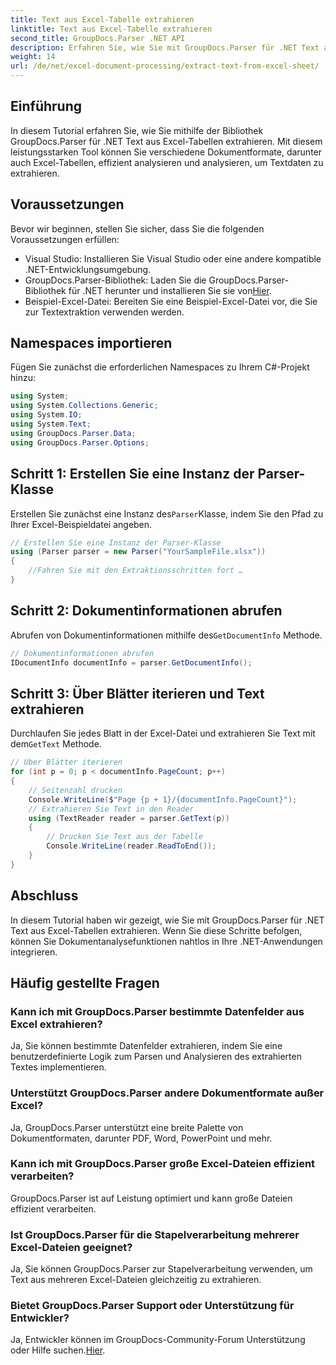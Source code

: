 ```yaml
---
title: Text aus Excel-Tabelle extrahieren
linktitle: Text aus Excel-Tabelle extrahieren
second_title: GroupDocs.Parser .NET API
description: Erfahren Sie, wie Sie mit GroupDocs.Parser für .NET Text aus Excel-Tabellen extrahieren. Einfache Schritte zur effektiven Textextraktion.
weight: 14
url: /de/net/excel-document-processing/extract-text-from-excel-sheet/
---
```

## Einführung
In diesem Tutorial erfahren Sie, wie Sie mithilfe der Bibliothek GroupDocs.Parser für .NET Text aus Excel-Tabellen extrahieren. Mit diesem leistungsstarken Tool können Sie verschiedene Dokumentformate, darunter auch Excel-Tabellen, effizient analysieren und analysieren, um Textdaten zu extrahieren.
## Voraussetzungen
Bevor wir beginnen, stellen Sie sicher, dass Sie die folgenden Voraussetzungen erfüllen:
- Visual Studio: Installieren Sie Visual Studio oder eine andere kompatible .NET-Entwicklungsumgebung.
-  GroupDocs.Parser-Bibliothek: Laden Sie die GroupDocs.Parser-Bibliothek für .NET herunter und installieren Sie sie von[Hier](https://releases.groupdocs.com/parser/net/).
- Beispiel-Excel-Datei: Bereiten Sie eine Beispiel-Excel-Datei vor, die Sie zur Textextraktion verwenden werden.

## Namespaces importieren
Fügen Sie zunächst die erforderlichen Namespaces zu Ihrem C#-Projekt hinzu:
```csharp
using System;
using System.Collections.Generic;
using System.IO;
using System.Text;
using GroupDocs.Parser.Data;
using GroupDocs.Parser.Options;
```
## Schritt 1: Erstellen Sie eine Instanz der Parser-Klasse
 Erstellen Sie zunächst eine Instanz des`Parser`Klasse, indem Sie den Pfad zu Ihrer Excel-Beispieldatei angeben.
```csharp
// Erstellen Sie eine Instanz der Parser-Klasse
using (Parser parser = new Parser("YourSampleFile.xlsx"))
{
    //Fahren Sie mit den Extraktionsschritten fort …
}
```
## Schritt 2: Dokumentinformationen abrufen
 Abrufen von Dokumentinformationen mithilfe des`GetDocumentInfo` Methode.
```csharp
// Dokumentinformationen abrufen
IDocumentInfo documentInfo = parser.GetDocumentInfo();
```
## Schritt 3: Über Blätter iterieren und Text extrahieren
 Durchlaufen Sie jedes Blatt in der Excel-Datei und extrahieren Sie Text mit dem`GetText` Methode.
```csharp
// Über Blätter iterieren
for (int p = 0; p < documentInfo.PageCount; p++)
{
    // Seitenzahl drucken
    Console.WriteLine($"Page {p + 1}/{documentInfo.PageCount}");
    // Extrahieren Sie Text in den Reader
    using (TextReader reader = parser.GetText(p))
    {
        // Drucken Sie Text aus der Tabelle
        Console.WriteLine(reader.ReadToEnd());
    }
}
```

## Abschluss
In diesem Tutorial haben wir gezeigt, wie Sie mit GroupDocs.Parser für .NET Text aus Excel-Tabellen extrahieren. Wenn Sie diese Schritte befolgen, können Sie Dokumentanalysefunktionen nahtlos in Ihre .NET-Anwendungen integrieren.

## Häufig gestellte Fragen
### Kann ich mit GroupDocs.Parser bestimmte Datenfelder aus Excel extrahieren?
Ja, Sie können bestimmte Datenfelder extrahieren, indem Sie eine benutzerdefinierte Logik zum Parsen und Analysieren des extrahierten Textes implementieren.
### Unterstützt GroupDocs.Parser andere Dokumentformate außer Excel?
Ja, GroupDocs.Parser unterstützt eine breite Palette von Dokumentformaten, darunter PDF, Word, PowerPoint und mehr.
### Kann ich mit GroupDocs.Parser große Excel-Dateien effizient verarbeiten?
GroupDocs.Parser ist auf Leistung optimiert und kann große Dateien effizient verarbeiten.
### Ist GroupDocs.Parser für die Stapelverarbeitung mehrerer Excel-Dateien geeignet?
Ja, Sie können GroupDocs.Parser zur Stapelverarbeitung verwenden, um Text aus mehreren Excel-Dateien gleichzeitig zu extrahieren.
### Bietet GroupDocs.Parser Support oder Unterstützung für Entwickler?
 Ja, Entwickler können im GroupDocs-Community-Forum Unterstützung oder Hilfe suchen.[Hier](https://forum.groupdocs.com/c/parser/17).
